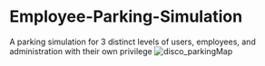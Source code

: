 # Employee-Parking-Simulation
 A parking simulation for 3 distinct levels of users, employees, and administration with their own privilege
![disco_parkingMap](https://user-images.githubusercontent.com/61428070/159841950-84976b71-184a-4d9b-bb0e-844c569e6449.png)
